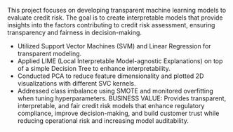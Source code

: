 This project focuses on developing transparent machine learning models to evaluate credit risk. The goal is to create interpretable models that provide insights into the factors contributing to credit risk assessment, ensuring transparency and fairness in decision-making.
- Utilized Support Vector Machines (SVM) and Linear Regression for transparent modeling.
- Applied LIME (Local Interpretable Model-agnostic Explanations) on top of a simple Decision Tree to enhance interpretability.
- Conducted PCA to reduce feature dimensionality and plotted 2D visualizations with different SVC kernels.
- Addressed class imbalance using SMOTE and monitored overfitting when tuning hyperparameters.
BUSINESS VALUE: Provides transparent, interpretable, and fair credit risk models that enhance regulatory compliance, improve decision-making, and build customer trust while reducing operational risk and increasing model auditability. 
